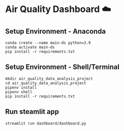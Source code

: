 # Air Quality Dashboard :cloud:

## Setup Environment - Anaconda
```
conda create --name main-ds python=3.9
conda activate main-ds
pip install -r requirements.txt
```

## Setup Environment - Shell/Terminal
```
mkdir air_quality_data_analysis_project
cd air_quality_data_analysis_project
pipenv install
pipenv shell
pip install -r requirements.txt
```

## Run steamlit app
```
streamlit run dashboard/dashboard.py
```